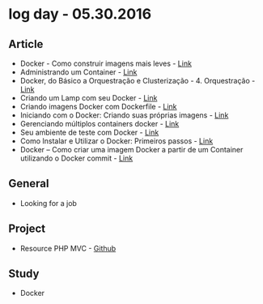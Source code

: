 # log day - 05.30.2016

## Article

- Docker - Como construir imagens mais leves - [Link](http://cauealves.com/docker-como-construir-imagens-mais-leves)
- Administrando um Container - [Link](http://www.mundodocker.com.br/administrando-um-container/)
- Docker, do Básico a Orquestração e Clusterização - 4. Orquestração  - [Link](http://dumpscerebrais.com.br/2015/03/docker-do-basico-a-orquestracao-e-clusterizacao-orquestracao.html)
- Criando um Lamp com seu Docker - [Link](http://imasters.com.br/desenvolvimento/criando-um-lamp-com-seu-docker/)
- Criando imagens Docker com Dockerfile - [Link](https://www.vivaolinux.com.br/artigo/Criando-imagens-Docker-com-Dockerfile)
- Iniciando com o Docker: Criando suas próprias imagens - [Link](http://tableless.com.br/iniciando-com-o-docker-criando-suas-proprias-imagens/)
- Gerenciando múltiplos containers docker - [Link](http://techfree.com.br/2016/04/gerenciando-multiplos-containers-docker/)
- Seu ambiente de teste com Docker - [Link](http://keeptesting.com.br/2014/11/25/seu-ambiente-de-teste-com-docker/)
- Como Instalar e Utilizar o Docker: Primeiros passos - [Link](https://www.digitalocean.com/community/tutorials/como-instalar-e-utilizar-o-docker-primeiros-passos-pt)
- Docker – Como criar uma imagem Docker a partir de um Container utilizando o Docker commit - [Link](http://devopslab.com.br/docker-como-criar-uma-imagem-docker-a-partir-de-um-container-utilizando-o-docker-commit/)


## General 

- Looking for a job


## Project

- Resource PHP MVC - [Github](https://github.com/resource-solutions/resource-php-mvc)


## Study

- Docker
